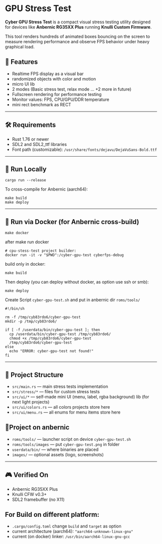 # GPU Stress Test

**Cyber GPU Stress Test** is a compact visual stress testing utility designed for devices like **Anbernic RG35XX Plus** running **Knulli Custom Firmware**.

This tool renders hundreds of animated boxes bouncing on the screen to measure rendering performance and observe FPS behavior under heavy graphical load.

## 🚀 Features

- Realtime FPS display as a visual bar
- randomized objects with color and motion
- micro UI lib
- 2 modes (Basic stress test, relax mode ... +2 more in future)
- Fullscreen rendering for performance testing
- Monitor values: FPS, CPU/GPU/DDR temperature
- mini rect benchmark as RECT

---

## 🛠 Requirements

- Rust 1.76 or newer
- SDL2 and SDL2_ttf libraries
- Font path (customizable):
  `/usr/share/fonts/dejavu/DejaVuSans-Bold.ttf`

---

## 🧪 Run Locally

```shell
cargo run --release
```

To cross-compile for Anbernic (aarch64):

```shell
make build
make deploy
```

---

## 🐳 Run via Docker (for Anbernic cross-build)

```shell
make docker
```

after make run docker
```shell
# cpu-stess-test project builder:
docker run -it -v "$PWD":/cyber-gpu-test cyberfps-debug
```

build only in docker:
```shell
make build
```

Then deploy (you can deploy without docker, as option use ssh or smb):
```shell
make deploy
```

Create Script `cyber-gpu-test.sh` and put in anbernic dir `roms/tools/`
```shell
#!/bin/sh

rm -f /tmp/cyb83rdo6/cyber-gpu-test
mkdir -p /tmp/cyb83rdo6/

if [ -f /userdata/bin/cyber-gpu-test ]; then
  cp /userdata/bin/cyber-gpu-test /tmp/cyb83rdo6/
  chmod +x /tmp/cyb83rdo6/cyber-gpu-test
  /tmp/cyb83rdo6/cyber-gpu-test
else
  echo "ERROR: cyber-gpu-test not found!"
fi
```

---

## 📂 Project Structure
- `src/main.rs` — main stress tests implementation
- `src/stress/*` — files for custom stress tests
- `src/ui/*` — self-made mini UI (menu, label, rgba background) lib (for next light projects)
- `src/ui/colors.rs` — all colors projects store here
- `src/ui/menu.rs` — all enums for menu items store here
## 📂Project on anbernic
- `roms/tools/` — launcher script on device `cyber-gpu-test.sh`
- `roms/tools/images` — put `cyber-gpu-test.png` in folder
- `userdata/bin/` — where binaries are placed
- `images/` — optional assets (logo, screenshots)

---

## 🎮 Verified On

- Anbernic RG35XX Plus
- Knulli CFW v0.3+
- SDL2 framebuffer (no X11)

## For Build on different platform:
- `.cargo/config.toml` change `build` and `target` as option
- current architecture (aarch64): `"aarch64-unknown-linux-gnu"`
- current (on docker) linker: `/usr/bin/aarch64-linux-gnu-gcc`

